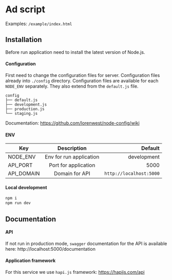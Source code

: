 # Ad script
Examples: `/example/index.html`

## Installation
Before run application need to install the latest version of Node.js. 

#### Configuration
First need to change the configuration files for server. Configuration files already into `./config` directory. Configuration files are available for each `NODE_ENV` separately. They also extend from the `default.js` file.
```
config
├── default.js
├── development.js
├── production.js
└── staging.js
```

Documentation: https://github.com/lorenwest/node-config/wiki

#### ENV

| Key                  | Description                 | Default                                          |
| -------------------- |:---------------------------:| ------------------------------------------------:|
| NODE_ENV             | Env for run application     | development                                      |
| API_PORT             | Port for application        | 5000                                             |
| API_DOMAIN           | Domain for API              | `http://localhost:5000`                          |

#### Local development
```bash
npm i
npm run dev
```

## Documentation

#### API
If not run in production mode, `swagger` documentation for the API is available here:
http://localhost:5000/documentation

#### Application framework
For this service we use `hapi.js` framework:
https://hapijs.com/api

